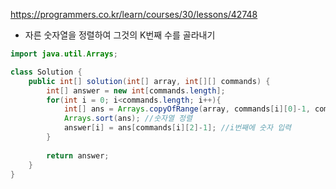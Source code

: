 https://programmers.co.kr/learn/courses/30/lessons/42748
- 자른 숫자열을 정렬하여 그것의 K번째 수를 골라내기
```java
import java.util.Arrays;

class Solution {
    public int[] solution(int[] array, int[][] commands) {
        int[] answer = new int[commands.length];
        for(int i = 0; i<commands.length; i++){
            int[] ans = Arrays.copyOfRange(array, commands[i][0]-1, commands[i][1]); //숫자열 잘라내기
            Arrays.sort(ans); //숫자열 정렬
            answer[i] = ans[commands[i][2]-1]; //i번째에 숫자 입력
        }
        
        return answer;
    }
}
```